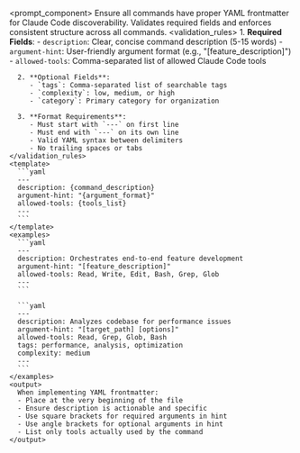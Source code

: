 <prompt_component>
  <step name="YAML Frontmatter Validation">
    <description>
      Ensure all commands have proper YAML frontmatter for Claude Code discoverability.
      Validates required fields and enforces consistent structure across all commands.
    </description>
    <validation_rules>
      1. **Required Fields**:
         - `description`: Clear, concise command description (5-15 words)
         - `argument-hint`: User-friendly argument format (e.g., "[feature_description]")
         - `allowed-tools`: Comma-separated list of allowed Claude Code tools
      
      2. **Optional Fields**:
         - `tags`: Comma-separated list of searchable tags
         - `complexity`: low, medium, or high
         - `category`: Primary category for organization
      
      3. **Format Requirements**:
         - Must start with `---` on first line
         - Must end with `---` on its own line
         - Valid YAML syntax between delimiters
         - No trailing spaces or tabs
    </validation_rules>
    <template>
      ```yaml
      ---
      description: {command_description}
      argument-hint: "{argument_format}"
      allowed-tools: {tools_list}
      ---
      ```
    </template>
    <examples>
      ```yaml
      ---
      description: Orchestrates end-to-end feature development
      argument-hint: "[feature_description]"
      allowed-tools: Read, Write, Edit, Bash, Grep, Glob
      ---
      ```
      
      ```yaml
      ---
      description: Analyzes codebase for performance issues
      argument-hint: "[target_path] [options]"
      allowed-tools: Read, Grep, Glob, Bash
      tags: performance, analysis, optimization
      complexity: medium
      ---
      ```
    </examples>
    <output>
      When implementing YAML frontmatter:
      - Place at the very beginning of the file
      - Ensure description is actionable and specific
      - Use square brackets for required arguments in hint
      - Use angle brackets for optional arguments in hint
      - List only tools actually used by the command
    </output>
  </step>
</prompt_component>